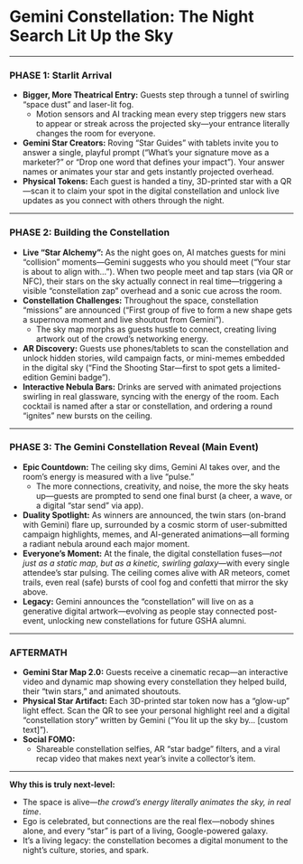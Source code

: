 # Gemini Constellation: The Night Search Lit Up the Sky

---

### **PHASE 1: Starlit Arrival**

- **Bigger, More Theatrical Entry:** Guests step through a tunnel of swirling “space dust” and laser-lit fog.
    - Motion sensors and AI tracking mean every step triggers new stars to appear or streak across the projected sky—your entrance literally changes the room for everyone.
- **Gemini Star Creators:** Roving “Star Guides” with tablets invite you to answer a single, playful prompt (“What’s your signature move as a marketer?” or “Drop one word that defines your impact”). Your answer names or animates your star and gets instantly projected overhead.
- **Physical Tokens:** Each guest is handed a tiny, 3D-printed star with a QR—scan it to claim your spot in the digital constellation and unlock live updates as you connect with others through the night.

---

### **PHASE 2: Building the Constellation**

- **Live “Star Alchemy”:** As the night goes on, AI matches guests for mini “collision” moments—Gemini suggests who you should meet (“Your star is about to align with…”). When two people meet and tap stars (via QR or NFC), their stars on the sky actually connect in real time—triggering a visible “constellation zap” overhead and a sonic cue across the room.
- **Constellation Challenges:** Throughout the space, constellation “missions” are announced (“First group of five to form a new shape gets a supernova moment and live shoutout from Gemini”).
    - The sky map morphs as guests hustle to connect, creating living artwork out of the crowd’s networking energy.
- **AR Discovery:** Guests use phones/tablets to scan the constellation and unlock hidden stories, wild campaign facts, or mini-memes embedded in the digital sky (“Find the Shooting Star—first to spot gets a limited-edition Gemini badge”).
- **Interactive Nebula Bars:** Drinks are served with animated projections swirling in real glassware, syncing with the energy of the room. Each cocktail is named after a star or constellation, and ordering a round “ignites” new bursts on the ceiling.

---

### **PHASE 3: The Gemini Constellation Reveal (Main Event)**

- **Epic Countdown:** The ceiling sky dims, Gemini AI takes over, and the room’s energy is measured with a live “pulse.”
    - The more connections, creativity, and noise, the more the sky heats up—guests are prompted to send one final burst (a cheer, a wave, or a digital “star send” via app).
- **Duality Spotlight:** As winners are announced, the twin stars (on-brand with Gemini) flare up, surrounded by a cosmic storm of user-submitted campaign highlights, memes, and AI-generated animations—all forming a radiant nebula around each major moment.
- **Everyone’s Moment:** At the finale, the digital constellation fuses—*not just as a static map, but as a kinetic, swirling galaxy*—with every single attendee’s star pulsing. The ceiling comes alive with AR meteors, comet trails, even real (safe) bursts of cool fog and confetti that mirror the sky above.
- **Legacy:** Gemini announces the “constellation” will live on as a generative digital artwork—evolving as people stay connected post-event, unlocking new constellations for future GSHA alumni.

---

### **AFTERMATH**

- **Gemini Star Map 2.0:** Guests receive a cinematic recap—an interactive video and dynamic map showing every constellation they helped build, their “twin stars,” and animated shoutouts.
- **Physical Star Artifact:** Each 3D-printed star token now has a “glow-up” light effect. Scan the QR to see your personal highlight reel and a digital “constellation story” written by Gemini (“You lit up the sky by… [custom text]”).
- **Social FOMO:**
    - Shareable constellation selfies, AR “star badge” filters, and a viral recap video that makes next year’s invite a collector’s item.

---

**Why this is truly next-level:**

- The space is alive—*the crowd’s energy literally animates the sky, in real time*.
- Ego is celebrated, but connections are the real flex—nobody shines alone, and every “star” is part of a living, Google-powered galaxy.
- It’s a living legacy: the constellation becomes a digital monument to the night’s culture, stories, and spark.
